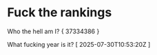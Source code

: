 # Fuck the rankings

Who the hell am I?
{ 37334386 }

What fucking year is it?
[ 2025-07-30T10:53:20Z ]

